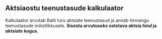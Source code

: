 ## Aktsiaostu teenustasude kalkulaator
Kalkulaator arvutab Balti turu aktsiate teenustasud ja annab hinnangu teenustasude mõistlikkusele.
**Sisesta arvutuseks ostetava aktsia *hind* ja *aktsiate* kogus.**